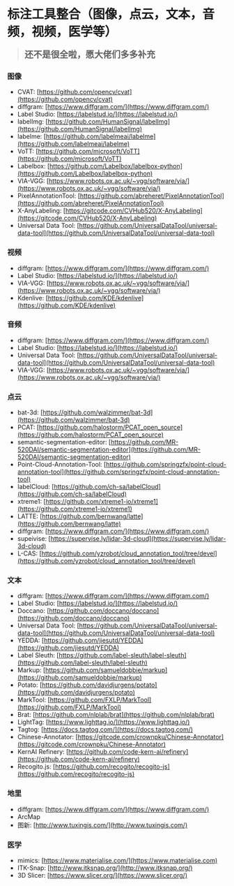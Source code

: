 # 标注工具整合（图像，点云，文本，音频，视频，医学等）
> <strong style='font-size:20px;'>还不是很全啦，愿大佬们多多补充</strong>

### 图像
- CVAT: [https://github.com/opencv/cvat](https://github.com/opencv/cvat)
- diffgram: [https://www.diffgram.com/](https://www.diffgram.com/)
- Label Studio: [https://labelstud.io/](https://labelstud.io/)
- labelImg: [https://github.com/HumanSignal/labelImg](https://github.com/HumanSignal/labelImg)
- labelme: [https://github.com/labelmeai/labelme](https://github.com/labelmeai/labelme)
- VoTT: [https://github.com/microsoft/VoTT](https://github.com/microsoft/VoTT)
- Labelbox: [https://github.com/Labelbox/labelbox-python](https://github.com/Labelbox/labelbox-python)
- VIA-VGG: [https://www.robots.ox.ac.uk/~vgg/software/via/](https://www.robots.ox.ac.uk/~vgg/software/via/)
- PixelAnnotationTool: [https://github.com/abreheret/PixelAnnotationTool](https://github.com/abreheret/PixelAnnotationTool)
- X-AnyLabeling: [https://gitcode.com/CVHub520/X-AnyLabeling](https://gitcode.com/CVHub520/X-AnyLabeling)
- Universal Data Tool: [https://github.com/UniversalDataTool/universal-data-tool](https://github.com/UniversalDataTool/universal-data-tool)


### 视频
- diffgram: [https://www.diffgram.com/](https://www.diffgram.com/)
- Label Studio: [https://labelstud.io/](https://labelstud.io/)
- VIA-VGG: [https://www.robots.ox.ac.uk/~vgg/software/via/](https://www.robots.ox.ac.uk/~vgg/software/via/)
- Kdenlive: [https://github.com/KDE/kdenlive](https://github.com/KDE/kdenlive)


### 音频
- diffgram: [https://www.diffgram.com/](https://www.diffgram.com/)
- Label Studio: [https://labelstud.io/](https://labelstud.io/)
- Universal Data Tool: [https://github.com/UniversalDataTool/universal-data-tool](https://github.com/UniversalDataTool/universal-data-tool)
- VIA-VGG: [https://www.robots.ox.ac.uk/~vgg/software/via/](https://www.robots.ox.ac.uk/~vgg/software/via/)


### 点云
- bat-3d: [https://github.com/walzimmer/bat-3d](https://github.com/walzimmer/bat-3d)
- PCAT: [https://github.com/halostorm/PCAT_open_source](https://github.com/halostorm/PCAT_open_source)
- semantic-segmentation-editor: [https://github.com/MR-520DAI/semantic-segmentation-editor](https://github.com/MR-520DAI/semantic-segmentation-editor)
- Point-Cloud-Annotation-Tool: [https://github.com/springzfx/point-cloud-annotation-tool](https://github.com/springzfx/point-cloud-annotation-tool)
- labelCloud: [https://github.com/ch-sa/labelCloud](https://github.com/ch-sa/labelCloud)
- xtreme1: [https://github.com/xtreme1-io/xtreme1](https://github.com/xtreme1-io/xtreme1)
- LATTE: [https://github.com/bernwang/latte](https://github.com/bernwang/latte)
- diffgram: [https://www.diffgram.com/](https://www.diffgram.com/)
- supeivise: [https://supervise.ly/lidar-3d-cloud](https://supervise.ly/lidar-3d-cloud)
- L-CAS: [https://github.com/yzrobot/cloud_annotation_tool/tree/devel](https://github.com/yzrobot/cloud_annotation_tool/tree/devel)


### 文本
- diffgram: [https://www.diffgram.com/](https://www.diffgram.com/)
- Label Studio: [https://labelstud.io/](https://labelstud.io/)
- Doccano: [https://github.com/doccano/doccano](https://github.com/doccano/doccano)
- Universal Data Tool: [https://github.com/UniversalDataTool/universal-data-tool](https://github.com/UniversalDataTool/universal-data-tool)
- YEDDA: [https://github.com/jiesutd/YEDDA](https://github.com/jiesutd/YEDDA)
- Label Sleuth: [https://github.com/label-sleuth/label-sleuth](https://github.com/label-sleuth/label-sleuth)
- Markup: [https://github.com/samueldobbie/markup](https://github.com/samueldobbie/markup)
- Potato: [https://github.com/davidjurgens/potato](https://github.com/davidjurgens/potato)
- MarkTool: [https://github.com/FXLP/MarkTool](https://github.com/FXLP/MarkTool)
- Brat: [https://github.com/nlplab/brat](https://github.com/nlplab/brat)
- LightTag: [https://www.lighttag.io/](https://www.lighttag.io/)
- Tagtog: [https://docs.tagtog.com/](https://docs.tagtog.com/)
- Chinese-Annotator: [https://gitcode.com/crownpku/Chinese-Annotator](https://gitcode.com/crownpku/Chinese-Annotator)
- KernAI Refinery: [https://github.com/code-kern-ai/refinery](https://github.com/code-kern-ai/refinery)
- Recogito.js: [https://github.com/recogito/recogito-js](https://github.com/recogito/recogito-js)

### 地里
- diffgram: [https://www.diffgram.com/](https://www.diffgram.com/)
- ArcMap
- 图新: [http://www.tuxingis.com/](http://www.tuxingis.com/)


### 医学
- mimics: [https://www.materialise.com/](https://www.materialise.com)
- ITK-Snap: [http://www.itksnap.org/](http://www.itksnap.org/)
- 3D Slicer: [https://www.slicer.org/](https://www.slicer.org/)
